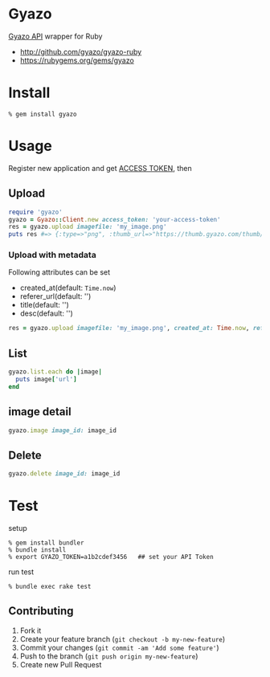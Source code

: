 Gyazo
=====
[Gyazo API](https://gyazo.com/api/docs) wrapper for Ruby

- http://github.com/gyazo/gyazo-ruby
- https://rubygems.org/gems/gyazo


# Install

    % gem install gyazo

# Usage

Register new application and get [ACCESS TOKEN](https://gyazo.com/oauth/applications), then

## Upload

```ruby
require 'gyazo'
gyazo = Gyazo::Client.new access_token: 'your-access-token'
res = gyazo.upload imagefile: 'my_image.png'
puts res #=> {:type=>"png", :thumb_url=>"https://thumb.gyazo.com/thumb/...", :created_at=>"2019-05-03T11:57:35+0000", :image_id=>"...", :permalink_url=>"https://gyazo.com/...", :url=>"https://i.gyazo.com/....png"}
```

### Upload with metadata
Following attributes can be set

* created_at(default: `Time.now`)
* referer_url(default: '')
* title(default: '')
* desc(default: '')


```ruby
res = gyazo.upload imagefile: 'my_image.png', created_at: Time.now, referer_url: 'https://example.com/'
```

## List

```ruby
gyazo.list.each do |image|
  puts image['url']
end
```

## image detail

```ruby
gyazo.image image_id: image_id
```

## Delete

```ruby
gyazo.delete image_id: image_id
```


# Test

setup

    % gem install bundler
    % bundle install
    % export GYAZO_TOKEN=a1b2cdef3456   ## set your API Token

run test

    % bundle exec rake test


Contributing
------------
1. Fork it
2. Create your feature branch (`git checkout -b my-new-feature`)
3. Commit your changes (`git commit -am 'Add some feature'`)
4. Push to the branch (`git push origin my-new-feature`)
5. Create new Pull Request
